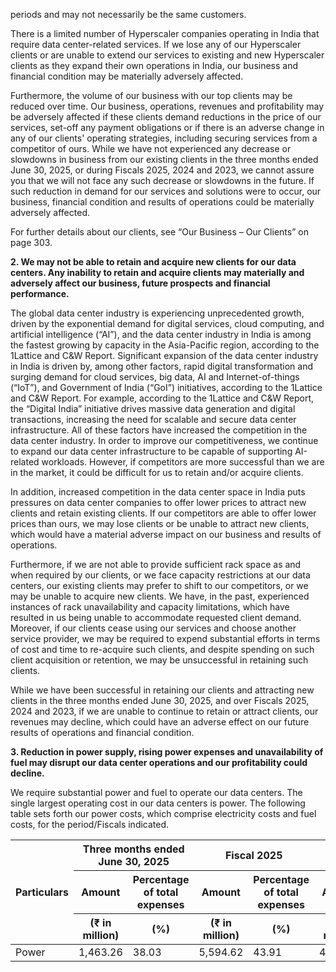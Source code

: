periods and may not necessarily be the same customers.

There is a limited number of Hyperscaler companies operating in India that require data center-related services. If we lose any of our Hyperscaler clients or are unable to extend our services to existing and new Hyperscaler clients as they expand their own operations in India, our business and financial condition may be materially adversely affected.

Furthermore, the volume of our business with our top clients may be reduced over time. Our business, operations, revenues and profitability may be adversely affected if these clients demand reductions in the price of our services, set-off any payment obligations or if there is an adverse change in any of our clients' operating strategies, including securing services from a competitor of ours. While we have not experienced any decrease or slowdowns in business from our existing clients in the three months ended June 30, 2025, or during Fiscals 2025, 2024 and 2023, we cannot assure you that we will not face any such decrease or slowdowns in the future. If such reduction in demand for our services and solutions were to occur, our business, financial condition and results of operations could be materially adversely affected.

For further details about our clients, see “Our Business – Our Clients” on page 303.

**2. We may not be able to retain and acquire new clients for our data centers. Any inability to retain and acquire clients may materially and adversely affect our business, future prospects and financial performance.**

The global data center industry is experiencing unprecedented growth, driven by the exponential demand for digital services, cloud computing, and artificial intelligence (“AI”), and the data center industry in India is among the fastest growing by capacity in the Asia-Pacific region, according to the 1Lattice and C&W Report. Significant expansion of the data center industry in India is driven by, among other factors, rapid digital transformation and surging demand for cloud services, big data, AI and Internet-of-things (“IoT”), and Government of India (“GoI”) initiatives, according to the 1Lattice and C&W Report. For example, according to the 1Lattice and C&W Report, the “Digital India” initiative drives massive data generation and digital transactions, increasing the need for scalable and secure data center infrastructure. All of these factors have increased the competition in the data center industry. In order to improve our competitiveness, we continue to expand our data center infrastructure to be capable of supporting AI-related workloads. However, if competitors are more successful than we are in the market, it could be difficult for us to retain and/or acquire clients.

In addition, increased competition in the data center space in India puts pressures on data center companies to offer lower prices to attract new clients and retain existing clients. If our competitors are able to offer lower prices than ours, we may lose clients or be unable to attract new clients, which would have a material adverse impact on our business and results of operations.

Furthermore, if we are not able to provide sufficient rack space as and when required by our clients, or we face capacity restrictions at our data centers, our existing clients may prefer to shift to our competitors, or we may be unable to acquire new clients. We have, in the past, experienced instances of rack unavailability and capacity limitations, which have resulted in us being unable to accommodate requested client demand. Moreover, if our clients cease using our services and choose another service provider, we may be required to expend substantial efforts in terms of cost and time to re-acquire such clients, and despite spending on such client acquisition or retention, we may be unsuccessful in retaining such clients.

While we have been successful in retaining our clients and attracting new clients in the three months ended June 30, 2025, and over Fiscals 2025, 2024 and 2023, if we are unable to continue to retain or attract clients, our revenues may decline, which could have an adverse effect on our future results of operations and financial condition.

**3. Reduction in power supply, rising power expenses and unavailability of fuel may disrupt our data center operations and our profitability could decline.**

We require substantial power and fuel to operate our data centers. The single largest operating cost in our data centers is power. The following table sets forth our power costs, which comprise electricity costs and fuel costs, for the period/Fiscals indicated.

<table><thead><tr><th rowspan="3">Particulars</th><th colspan="2">Three months ended June 30, 2025</th><th colspan="2">Fiscal 2025</th><th colspan="2">Fiscal 2024</th><th colspan="2">Fiscal 2023</th></tr><tr><th>Amount</th><th>Percentage of total expenses</th><th>Amount</th><th>Percentage of total expenses</th><th>Amount</th><th>Percentage of total expenses</th><th>Amount</th><th>Percentage of total expenses</th></tr><tr><th>(₹ in million)</th><th>(%)</th><th>(₹ in million)</th><th>(%)</th><th>(₹ in million)</th><th>(%)</th><th>(₹ in million)</th><th>(%)</th></tr></thead><tbody><tr><td>Power</td><td>1,463.26</td><td>38.03</td><td>5,594.62</td><td>43.91</td><td>4,622.90</td><td>44.99</td><td>4,282.60</td><td>46.95</td></tr></tbody></table>